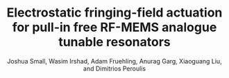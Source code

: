 ---
type: article
title: Electrostatic fringing-field actuation for pull-in free RF-MEMS analogue tunable resonators
author: Joshua Small, Wasim Irshad, Adam Fruehling, Anurag Garg, Xiaoguang Liu, and Dimitrios Peroulis
journal: Journal of Micromechanics and Microengineering
volume: 22
number: 9
year: 2012
month: Sep
doi: 10.1088/0960-1317/22/9/095004
pages: 095004
publisher:
booktitle:
note:
sort_key: 2012
---